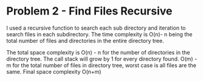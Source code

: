 # Problem 2 - Find Files Recursive 

I used a recursive function to search each sub directory and iteration to search files in each subdirectory.  The time complexity is O(n)- n being the total number of files and directories in the entire directory tree. 

The total space complexity is O(n) - n for the number of directories in the directory tree. The call stack will grow by 1 for every directory found. O(m) - m for the total number of files in directory tree, worst case is all files are the same. 
Final space complexity O(n+m) 